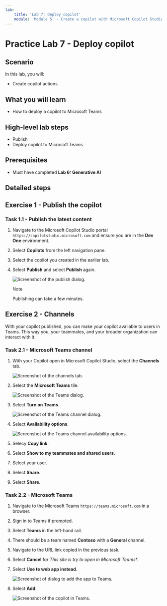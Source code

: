 ```yaml
---
lab:
    title: 'Lab 7: Deploy copilot'
    module: 'Module 5: - Create a copilot with Microsoft Copilot Studio and Dataverse for Teams'
---
```


# Practice Lab 7 - Deploy copilot

## Scenario

In this lab, you will:

- Create copilot actions

## What you will learn

- How to deploy a copilot to Microsoft Teams

## High-level lab steps

- Publish
- Deploy copilot to Microsoft Teams
  
## Prerequisites

- Must have completed **Lab 6: Generative AI**

## Detailed steps

## Exercise 1 - Publish the copilot

### Task 1.1 - Publish the latest content

1. Navigate to the Microsoft Copilot Studio portal `https://copilotstudio.microsoft.com` and ensure you are in the **Dev One** environment.

1. Select **Copilots** from the left navigation pane.

1. Select the copilot you created in the earlier lab.

1. Select **Publish** and select **Publish** again.

   ![Screenshot of the publish dialog.](../media/copilot-publish.png)

   > [!NOTE]
   > Publishing can take a few minutes.

## Exercise 2 - Channels

With your copilot published, you can make your copilot available to users in Teams. This way you, your teammates, and your broader organization can interact with it.

### Task 2.1 - Microsoft Teams channel

1. With your Copilot open in Microsoft Copilot Studio, select the **Channels** tab.

    ![Screenshot of the channels tab.](../media/channels.png)

1. Select the **Microsoft Teams** tile.

    ![Screenshot of the Teams dialog.](../media/teams-enable.png)

1. Select **Turn on Teams**.

    ![Screenshot of the Teams channel dialog.](../media/teams-channel.png)

1. Select **Availability options**.

    ![Screenshot of the Teams channel availability options.](../media/teams-availability-options.png)

1. Selecy **Copy link**.

1. Select **Show to my teammates and shared users**.

1. Select your user.

1. Select **Share**.

1. Select **Share**.

### Task 2.2 - Microsoft Teams

1. Navigate to the Microsoft Teams `https://teams.microsoft.com` in a browser.

1. Sign in to Teams if prompted.

1. Select **Teams** in the left-hand rail.

1. There should be a team named **Contoso** with a **General** channel.

1. Navigate to the URL link copied in the previous task.

1. Select **Cancel** for *This site is try to open in Microsoft Teams**.

1. Select **Use te web app instead**.

    ![Screenshot of dialog to add the app to Teams.](../media/teams-add-app.png)

1. Select **Add**.

    ![Screenshot of the copilot in Teams.](../media/teams-copilot.png)
